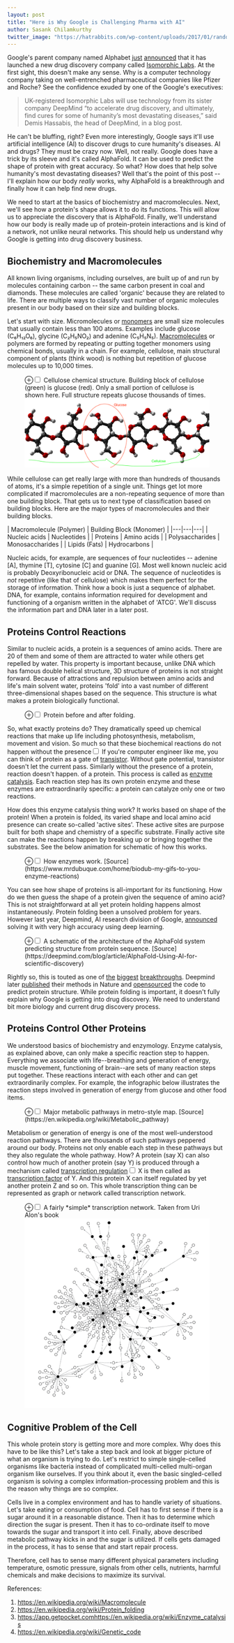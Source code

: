 ```yaml
---
layout: post
title: "Here is Why Google is Challenging Pharma with AI"
author: Sasank Chilamkurthy
twitter_image: "https://hatrabbits.com/wp-content/uploads/2017/01/random.jpg"
---
```


Google's parent company named Alphabet [just](https://www.ft.com/content/499debf2-4643-449c-83e4-20a532624bbd) [announced](https://www.cnbc.com/2021/11/05/isomorphic-labs-deepmind-ceo-to-lead-new-alphabet-drug-discovery-lab.html) that it has launched a new drug discovery company called [Isomorphic Labs](https://www.isomorphiclabs.com/). At the first sight, this doesn't make any sense. Why is a computer technology company taking on well-entrenched pharmaceutical companies like Pfizer and Roche? See the confidence exuded by one of the Google's executives:

> UK-registered Isomorphic Labs will use technology from its sister company DeepMind “to accelerate drug discovery, and ultimately, find cures for some of humanity’s most devastating diseases,” said Demis Hassabis, the head of DeepMind, in a blog post.

He can't be bluffing, right? Even more interestingly, Google says it'll use artificial intelligence (AI) to discover drugs to cure humanity's diseases. AI and drugs? They must be crazy now. Well, not really. Google does have a trick by its sleeve and it's called AlphaFold. It can be used to predict the shape of protein with great accuracy. So what? How does that help solve humanity's most devastating diseases? Well that's the point of this post -- I'll explain how our body *really* works, why AlphaFold is a breakthrough and finally how it can help find new drugs.

We need to start at the basics of biochemistry and macromolecules. Next, we'll see how a protein's shape allows it to do its functions. This will allow us to appreciate the discovery that is AlphaFold. Finally, we'll understand how our body is really made up of protein-protein interactions and is kind of a network, not unlike neural networks. This should help us understand why Google is getting into drug discovery business.

## Biochemistry and Macromolecules

All known living organisms, including ourselves, are built up of and run by molecules containing carbon -- the same carbon present in coal and diamonds. These molecules are called 'organic' because they are related to life. There are multiple ways to classify vast number of organic molecules present in our body based on their size and building blocks. 

Let's start with size. Micromolecules or [monomers](https://en.wikipedia.org/wiki/Monomer) are small size molecules that usually contain less than 100 atoms. Examples include glucose (C₆H₁₂O₆), glycine (C₂H₅NO₂) and adenine (C₅H₅N₅). [Macromolecules](https://en.wikipedia.org/wiki/Macromolecule) or polymers are formed by repeating or putting together monomers using chemical bonds, usually in a chain. For example, cellulose, main structural component of plants (think wood) is nothing but repetition of glucose molecules up to 10,000 times. 

<figure>
<label for="mn-fig-1" class="margin-toggle">⊕</label><input type="checkbox" id="mn-fig-1" class="margin-toggle">
<span class="marginnote">Cellulose chemical structure. Building block of cellulose (green) is glucose (red). Only a small portion of cellulose is shown here. Full structure repeats glucose thousands of times.</span>
<img src="assets/images/protein_drugs/cellulose.png" alt="">
</figure>

While cellulose can get really large with more than hundreds of thousands of atoms, it's a simple repetition of a single unit. Things get lot more complicated if macromolecules are a non-repeating sequence of more than one building block. That gets us to next type of classification based on building blocks. Here are the major types of macromolecules and their building blocks.


| Macromolecule  (Polymer)   | Building Block  (Monomer)   | 
|---|---|---|
| Nucleic acids  | Nucleotides | 
| Proteins  | Amino acids  | 
| Polysaccharides  | Monosaccharides |
| Lipids (Fats)  | Hydrocarbons | 

Nucleic acids, for example, are sequences of four nucleotides -- adenine [A], thymine [T], cytosine [C] and guanine [G]. Most well known nucleic acid is probably Deoxyribonucleic acid or DNA. The sequence of nucleotides is *not* repetitive (like that of cellulose) which makes them perfect for the storage of information. Think how a book is just a sequence of alphabet. DNA, for example, contains information required for development and functioning of a organism written in the alphabet of 'ATCG'. We'll discuss the information part and DNA later in a later post.

## Proteins Control Reactions

Similar to nucleic acids, a protein is a sequences of amino acids. There are 20 of them and some of them are attracted to water while others get repelled by water. This property is important because, unlike DNA which has famous double helical structure, 3D structure of proteins is not straight forward. Because of attractions and repulsion between amino acids and life's main solvent water, proteins 'fold' into a vast number of different three-dimensional shapes based on the sequence. This structure is what makes a protein biologically functional.

<figure>
<label for="mn-fig-3" class="margin-toggle">⊕</label><input type="checkbox" id="mn-fig-3" class="margin-toggle">
<span class="marginnote">Protein before and after folding.</span>
<img src="https://upload.wikimedia.org/wikipedia/commons/a/a9/Protein_folding.png" alt="">
</figure>

So, what exactly proteins do? They dramatically speed up chemical reactions that make up life including photosynthesis, metabolism, movement and vision. So much so that these biochemical reactions do not happen without the presence<label for="sn-1" class="margin-toggle sidenote-number"></label><input type="checkbox" id="sn-1" class="margin-toggle"/>
<span class="sidenote">
If you're computer engineer like me, you can think of protein as a gate of [transistor](https://en.wikipedia.org/wiki/Transistor). Without gate potential, transistor doesn't let the current pass. Similarly without the presence of a protein, reaction doesn't happen.
</span> of a protein. This process is called as [enzyme catalysis](https://en.wikipedia.org/wiki/Enzyme_catalysis). Each reaction step has its own protein enzyme and these enzymes are extraordinarily specific: a protein can catalyze only one or two reactions.

How does this enzyme catalysis thing work? It works based on shape of the protein! When a protein is folded, its varied shape and local amino acid presence can create so-called 'active sites'. These active sites are purpose built for both shape and chemistry of a specific substrate. Finally active site can make the reactions happen by breaking up or bringing together the substrates. See the below animation for schematic of how this works.

<figure>
<label for="mn-fig-3" class="margin-toggle">⊕</label><input type="checkbox" id="mn-fig-3" class="margin-toggle">
<span class="marginnote">How enzymes work. [Source](https://www.mrdubuque.com/home/biodub-my-gifs-to-you-enzyme-reactions)</span>
<img src="https://www.mrdubuque.com/uploads/2/4/5/0/24509062/x2xgpu-orig_orig.gif" alt="">
</figure>

You can see how shape of proteins is all-important for its functioning. How do we then guess the shape of a protein given the sequence of amino acid? This is not straightforward at all yet protein holding happens almost instantaneously. Protein folding been a unsolved problem for years. However last year, Deepmind, AI research division of Google, [announced](https://deepmind.com/blog/article/AlphaFold-Using-AI-for-scientific-discovery) solving it with very high accuracy using deep learning.


<figure>
<label for="mn-fig-3" class="margin-toggle">⊕</label><input type="checkbox" id="mn-fig-3" class="margin-toggle">
<span class="marginnote">A schematic of the architecture of the AlphaFold system predicting structure from protein sequence. [Source](https://deepmind.com/blog/article/AlphaFold-Using-AI-for-scientific-discovery)</span>
<img src="
https://kstatic.googleusercontent.com/files/7f0ce54218f3f56f78f544146d261f4010f04390e00edf680434a8dc1e34bcb10255605db91a9e339335050a52261ae3523725cc1512095e221befb6f1cf2504
" alt="">
</figure>

Rightly so, this is touted as one of [the](https://www.embl.org/news/science/alphafold-potential-impacts/) [biggest](https://www.nature.com/articles/d41586-020-03348-4) [breakthroughs](https://www.forbes.com/sites/robtoews/2021/10/03/alphafold-is-the-most-important-achievement-in-ai-ever/). Deepmind later [published](https://www.nature.com/articles/s41586-021-03819-2) their methods in Nature and [opensourced](https://github.com/deepmind/alphafold) the code to predict protein structure. While protein folding is important, it doesn't fully explain why Google is getting into drug discovery. We need to understand bit more biology and current drug discovery process.
 
## Proteins Control Other Proteins

We understood basics of biochemistry and enzymology. Enzyme catalysis, as explained above, can only make a specific reaction step to happen. Everything we associate with life--breathing and generation of energy, muscle movement, functioning of brain--are sets of many reaction steps put together. These reactions interact with each other and can get extraordinarily complex. For example, the infographic below illustrates the reaction steps involved in generation of energy from glucose and other food items.

<figure>
<label for="mn-fig-4" class="margin-toggle">⊕</label><input type="checkbox" id="mn-fig-4" class="margin-toggle">
<span class="marginnote">Major metabolic pathways in metro-style map. [Source](https://en.wikipedia.org/wiki/Metabolic_pathway)</span>
<img src="https://upload.wikimedia.org/wikipedia/commons/6/6e/Metabolic_Metro_Map.svg" alt="">
</figure>

Metabolism or generation of energy is one of the most well-understood reaction pathways. There are thousands of such pathways peppered around our body. Proteins not only enable each step in these pathways but they also regulate the whole pathway. How? A protein (say X) can also control how much of another protein (say Y) is produced through a mechanism called [transcription regulation](https://en.wikipedia.org/wiki/Transcriptional_regulation)<label for="sn-2" class="margin-toggle sidenote-number"></label><input type="checkbox" id="sn-2" class="margin-toggle"/>
<span class="sidenote">
X is then called as [transcription factor](https://en.wikipedia.org/wiki/Transcription_factor) of Y</span>. And this protein X can itself regulated by yet another protein Z and so on. This whole transcription thing can be represented as graph or network called transcription network.

<figure>
<label for="mn-fig-4" class="margin-toggle">⊕</label><input type="checkbox" id="mn-fig-4" class="margin-toggle">
<span class="marginnote">A fairly *simple* transcription network. Taken from Uri Alon's book</span>
<img src="/assets/images/protein_drugs/transcription_network.png" alt="">
</figure>

## Cognitive Problem of the Cell

This whole protein story is getting more and more complex. Why does this have to be like this? Let's take a step back and look at bigger picture of what an organism is trying to do. Let's restrict to simple single-celled organisms like bacteria instead of complicated multi-celled multi-organ organism like ourselves. If you think about it, even the basic singled-celled organism is solving a complex information-processing problem and this is the reason why things are so complex.

Cells live in a complex environment and has to handle variety of situations. Let's take eating or consumption of food. Cell has to first sense if there is a sugar around it in a reasonable distance. Then it has to determine which direction the sugar is present. Then it has to co-ordinate itself to move towards the sugar and transport it into cell. Finally, above described metabolic pathway kicks in and the sugar is utilized. If cells gets damaged in the process, it has to sense that and start repair process.

Therefore, cell has to sense many different physical parameters including temperature, osmotic pressure, signals from other cells, nutrients, harmful chemicals and make decisions to maximize its survival.

References:
1. https://en.wikipedia.org/wiki/Macromolecule
2. https://en.wikipedia.org/wiki/Protein_folding
3. https://app.getpocket.comhttps://en.wikipedia.org/wiki/Enzyme_catalysis
4. https://en.wikipedia.org/wiki/Genetic_code